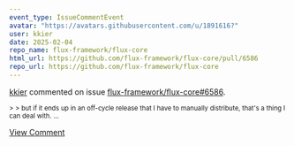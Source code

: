 ```yaml
---
event_type: IssueCommentEvent
avatar: "https://avatars.githubusercontent.com/u/1891616?"
user: kkier
date: 2025-02-04
repo_name: flux-framework/flux-core
html_url: https://github.com/flux-framework/flux-core/pull/6586
repo_url: https://github.com/flux-framework/flux-core
---
```


<a href='https://github.com/kkier' target='_blank'>kkier</a> commented on issue <a href='https://github.com/flux-framework/flux-core/pull/6586' target='_blank'>flux-framework/flux-core#6586</a>.

<small>> > but if it ends up in an off-cycle release that I have to manually distribute, that's a thing I can deal with....</small>

<a href='https://github.com/flux-framework/flux-core/pull/6586' target='_blank'>View Comment</a>